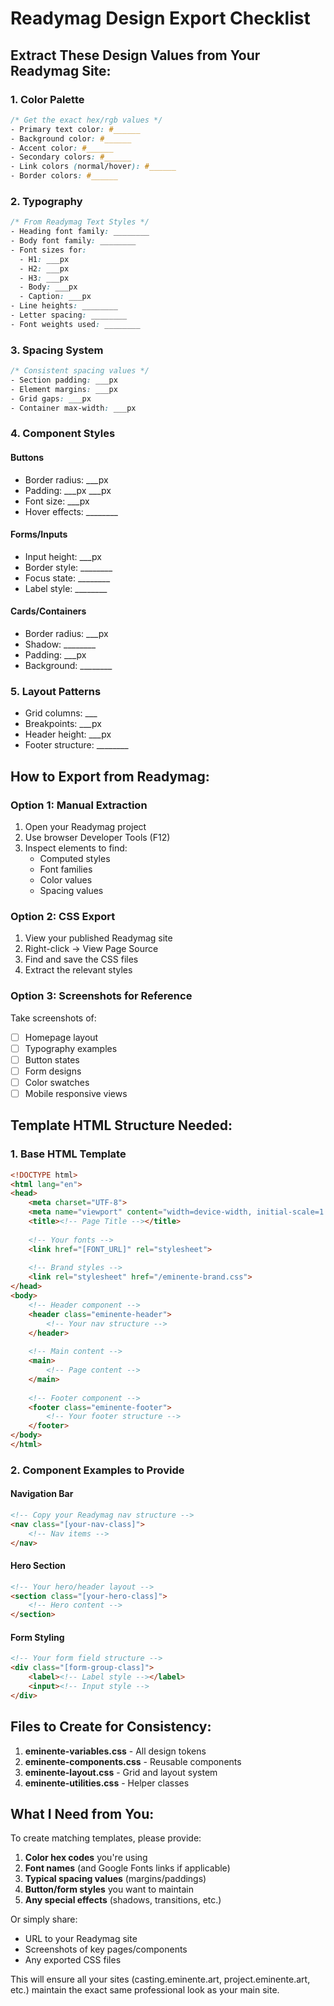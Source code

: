 # Readymag Design Export Checklist

## Extract These Design Values from Your Readymag Site:

### 1. **Color Palette**
```css
/* Get the exact hex/rgb values */
- Primary text color: #______
- Background color: #______
- Accent color: #______
- Secondary colors: #______
- Link colors (normal/hover): #______
- Border colors: #______
```

### 2. **Typography**
```css
/* From Readymag Text Styles */
- Heading font family: ________
- Body font family: ________
- Font sizes for:
  - H1: ___px
  - H2: ___px
  - H3: ___px
  - Body: ___px
  - Caption: ___px
- Line heights: ________
- Letter spacing: ________
- Font weights used: ________
```

### 3. **Spacing System**
```css
/* Consistent spacing values */
- Section padding: ___px
- Element margins: ___px
- Grid gaps: ___px
- Container max-width: ___px
```

### 4. **Component Styles**

#### Buttons
- Border radius: ___px
- Padding: ___px ___px
- Font size: ___px
- Hover effects: ________

#### Forms/Inputs
- Input height: ___px
- Border style: ________
- Focus state: ________
- Label style: ________

#### Cards/Containers
- Border radius: ___px
- Shadow: ________
- Padding: ___px
- Background: ________

### 5. **Layout Patterns**
- Grid columns: ___
- Breakpoints: ___px
- Header height: ___px
- Footer structure: ________

## How to Export from Readymag:

### Option 1: Manual Extraction
1. Open your Readymag project
2. Use browser Developer Tools (F12)
3. Inspect elements to find:
   - Computed styles
   - Font families
   - Color values
   - Spacing values

### Option 2: CSS Export
1. View your published Readymag site
2. Right-click → View Page Source
3. Find and save the CSS files
4. Extract the relevant styles

### Option 3: Screenshots for Reference
Take screenshots of:
- [ ] Homepage layout
- [ ] Typography examples
- [ ] Button states
- [ ] Form designs
- [ ] Color swatches
- [ ] Mobile responsive views

## Template HTML Structure Needed:

### 1. **Base HTML Template**
```html
<!DOCTYPE html>
<html lang="en">
<head>
    <meta charset="UTF-8">
    <meta name="viewport" content="width=device-width, initial-scale=1.0">
    <title><!-- Page Title --></title>
    
    <!-- Your fonts -->
    <link href="[FONT_URL]" rel="stylesheet">
    
    <!-- Brand styles -->
    <link rel="stylesheet" href="/eminente-brand.css">
</head>
<body>
    <!-- Header component -->
    <header class="eminente-header">
        <!-- Your nav structure -->
    </header>
    
    <!-- Main content -->
    <main>
        <!-- Page content -->
    </main>
    
    <!-- Footer component -->
    <footer class="eminente-footer">
        <!-- Your footer structure -->
    </footer>
</body>
</html>
```

### 2. **Component Examples to Provide**

#### Navigation Bar
```html
<!-- Copy your Readymag nav structure -->
<nav class="[your-nav-class]">
    <!-- Nav items -->
</nav>
```

#### Hero Section
```html
<!-- Your hero/header layout -->
<section class="[your-hero-class]">
    <!-- Hero content -->
</section>
```

#### Form Styling
```html
<!-- Your form field structure -->
<div class="[form-group-class]">
    <label><!-- Label style --></label>
    <input><!-- Input style -->
</div>
```

## Files to Create for Consistency:

1. **eminente-variables.css** - All design tokens
2. **eminente-components.css** - Reusable components
3. **eminente-layout.css** - Grid and layout system
4. **eminente-utilities.css** - Helper classes

## What I Need from You:

To create matching templates, please provide:

1. **Color hex codes** you're using
2. **Font names** (and Google Fonts links if applicable)
3. **Typical spacing values** (margins/paddings)
4. **Button/form styles** you want to maintain
5. **Any special effects** (shadows, transitions, etc.)

Or simply share:
- URL to your Readymag site
- Screenshots of key pages/components
- Any exported CSS files

This will ensure all your sites (casting.eminente.art, project.eminente.art, etc.) maintain the exact same professional look as your main site.
